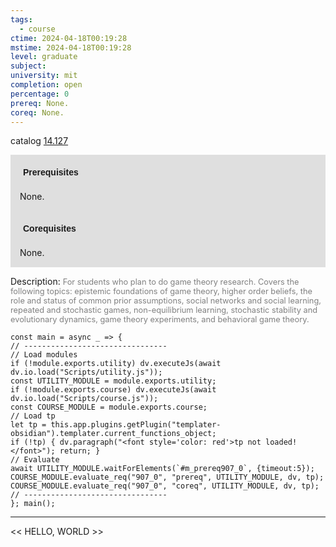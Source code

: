 ```yaml
---
tags:
  - course
ctime: 2024-04-18T00:19:28
mstime: 2024-04-18T00:19:28
level: graduate
subject: 
university: mit
completion: open
percentage: 0
prereq: None.
coreq: None.
---
```


catalog [14.127](http://student.mit.edu/catalog/m14a.html#14.127)

<span style="display: block; padding: 15px; background-color: rgb(100, 100, 100, 0.2);"><font id="m_prereq907_0" style="display: block; font-family: Arial, sans-serif; font-weight: bold; padding: 5px">Prerequisites</font><br><span id="prereq907_0">None.</span></span>
<span style="display: block; padding: 15px; background-color: rgb(100, 100, 100, 0.2);"><font id="m_coreq907_0" style="display: block; font-family: Arial, sans-serif; font-weight: bold; padding: 5px">Corequisites</font><br><span id="coreq907_0">None.</span></span>

<font style="">Description:</font>
<font style="color: grey; font-size: 0.8rem;">For students who plan to do game theory research. Covers the following topics: epistemic foundations of game theory, higher order beliefs, the role and status of common prior assumptions, social networks and social learning, repeated and stochastic games, non-equilibrium learning, stochastic stability and evolutionary dynamics, game theory experiments, and behavioral game theory.</font>

```dataviewjs
const main = async _ => {
// --------------------------------
// Load modules
if (!module.exports.utility) dv.executeJs(await dv.io.load("Scripts/utility.js"));
const UTILITY_MODULE = module.exports.utility;
if (!module.exports.course) dv.executeJs(await dv.io.load("Scripts/course.js"));
const COURSE_MODULE = module.exports.course;
// Load tp
let tp = this.app.plugins.getPlugin("templater-obsidian").templater.current_functions_object;
if (!tp) { dv.paragraph("<font style='color: red'>tp not loaded!</font>"); return; }
// Evaluate
await UTILITY_MODULE.waitForElements(`#m_prereq907_0`, {timeout:5});
COURSE_MODULE.evaluate_req("907_0", "prereq", UTILITY_MODULE, dv, tp);
COURSE_MODULE.evaluate_req("907_0", "coreq", UTILITY_MODULE, dv, tp);
// --------------------------------
}; main();
```

---

<< HELLO, WORLD >>
